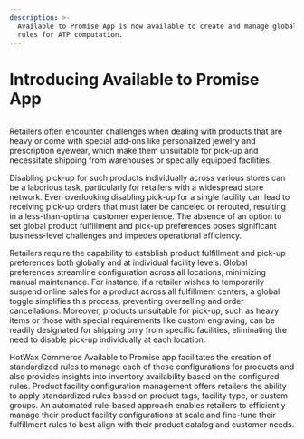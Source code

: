 ```yaml
---
description: >-
  Available to Promise App is now available to create and manage global product
  rules for ATP computation.
---
```


# Introducing Available to Promise App

<figure><img src="https://www.hotwax.co/hubfs/ATP%20App-1.png" alt=""><figcaption></figcaption></figure>

Retailers often encounter challenges when dealing with products that are heavy or come with special add-ons like personalized jewelry and prescription eyewear, which make them unsuitable for pick-up and necessitate shipping from warehouses or specially equipped facilities.

Disabling pick-up for such products individually across various stores can be a laborious task, particularly for retailers with a widespread store network. Even overlooking disabling pick-up for a single facility can lead to receiving pick-up orders that must later be canceled or rerouted, resulting in a less-than-optimal customer experience. The absence of an option to set global product fulfillment and pick-up preferences poses significant business-level challenges and impedes operational efficiency.

Retailers require the capability to establish product fulfillment and pick-up preferences both globally and at individual facility levels. Global preferences streamline configuration across all locations, minimizing manual maintenance. For instance, if a retailer wishes to temporarily suspend online sales for a product across all fulfillment centers, a global toggle simplifies this process, preventing overselling and order cancellations. Moreover, products unsuitable for pick-up, such as heavy items or those with special requirements like custom engraving, can be readily designated for shipping only from specific facilities, eliminating the need to disable pick-up individually at each location.

HotWax Commerce Available to Promise app facilitates the creation of standardized rules to manage each of these configurations for products and also provides insights into inventory availability based on the configured rules. Product facility configuration management offers retailers the ability to apply standardized rules based on product tags, facility type, or custom groups. An automated rule-based approach enables retailers to efficiently manage their product facility configurations at scale and fine-tune their fulfillment rules to best align with their product catalog and customer needs.
